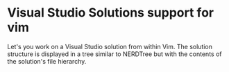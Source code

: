 Visual Studio Solutions support for vim
=======================================

Let's you work on a Visual Studio solution from within Vim. The solution structure is displayed in a tree similar to NERDTree but with the contents of the solution's file hierarchy.

